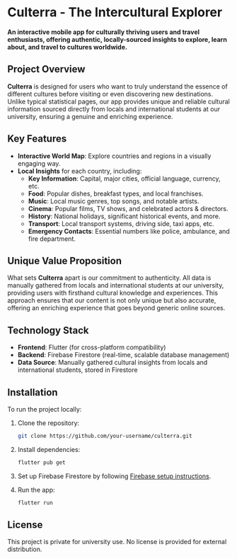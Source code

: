 # Culterra - The Intercultural Explorer

**An interactive mobile app for culturally thriving users and travel enthusiasts, offering authentic, locally-sourced insights to explore, learn about, and travel to cultures worldwide.**

## Project Overview

**Culterra** is designed for users who want to truly understand the essence of different cultures before visiting or even discovering new destinations. Unlike typical statistical pages, our app provides unique and reliable cultural information sourced directly from locals and international students at our university, ensuring a genuine and enriching experience.

## Key Features

- **Interactive World Map**: Explore countries and regions in a visually engaging way.
- **Local Insights** for each country, including:
    - **Key Information**: Capital, major cities, official language, currency, etc.
    - **Food**: Popular dishes, breakfast types, and local franchises.
    - **Music**: Local music genres, top songs, and notable artists.
    - **Cinema**: Popular films, TV shows, and celebrated actors & directors.
    - **History**: National holidays, significant historical events, and more.
    - **Transport**: Local transport systems, driving side, taxi apps, etc.
    - **Emergency Contacts**: Essential numbers like police, ambulance, and fire department.

## Unique Value Proposition

What sets **Culterra** apart is our commitment to authenticity. All data is manually gathered from locals and international students at our university, providing users with firsthand cultural knowledge and experiences. This approach ensures that our content is not only unique but also accurate, offering an enriching experience that goes beyond generic online sources.

## Technology Stack

- **Frontend**: Flutter (for cross-platform compatibility)
- **Backend**: Firebase Firestore (real-time, scalable database management)
- **Data Source**: Manually gathered cultural insights from locals and international students, stored in Firestore

## Installation

To run the project locally:

1. Clone the repository:
   ```bash
   git clone https://github.com/your-username/culterra.git
   ```

2. Install dependencies:
   ```bash
   flutter pub get
   ```

3. Set up Firebase Firestore by following [Firebase setup instructions](https://firebase.google.com/docs/flutter/setup).

4. Run the app:
   ```bash
   flutter run
   ```

## License

This project is private for university use. No license is provided for external distribution.